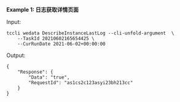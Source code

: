 **Example 1: 日志获取详情页面**



Input: 

```
tccli wedata DescribeInstanceLastLog --cli-unfold-argument  \
    --TaskId 20210602165654425 \
    --CurRunDate 2021-06-02+00:00:00
```

Output: 
```
{
    "Response": {
        "Data": "true",
        "RequestId": "as1cs2c123asyi23bh213cc"
    }
}
```

